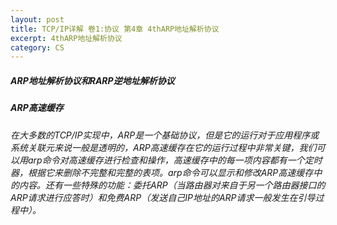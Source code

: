 ```yaml
---
layout: post
title: TCP/IP详解 卷1:协议 第4章 4thARP地址解析协议
excerpt: 4thARP地址解析协议
category: CS
---
```


##### ARP地址解析协议和RARP逆地址解析协议
##### ARP高速缓存
###### 在大多数的TCP/IP实现中，ARP是一个基础协议，但是它的运行对于应用程序或系统关联元来说一般是透明的，ARP高速缓存在它的运行过程中非常关键，我们可以用arp命令对高速缓存进行检查和操作，高速缓存中的每一项内容都有一个定时器，根据它来删除不完整和完整的表项。arp命令可以显示和修改ARP高速缓存中的内容。还有一些特殊的功能：委托ARP（当路由器对来自于另一个路由器接口的ARP请求进行应答时）和免费ARP（发送自己IP地址的ARP请求一般发生在引导过程中）。

